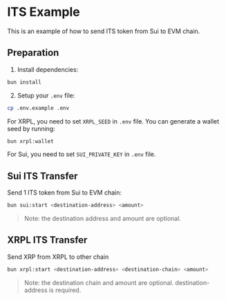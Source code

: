 # ITS Example

This is an example of how to send ITS token from Sui to EVM chain.

## Preparation

1. Install dependencies:

```bash
bun install
```

2. Setup your `.env` file:

```bash
cp .env.example .env
```

For XRPL, you need to set `XRPL_SEED` in `.env` file. You can generate a wallet seed by running:

```bash
bun xrpl:wallet
```

For Sui, you need to set `SUI_PRIVATE_KEY` in `.env` file.

## Sui ITS Transfer

Send 1 ITS token from Sui to EVM chain:

```bash
bun sui:start <destination-address> <amount>
```

> Note: the destination address and amount are optional.

## XRPL ITS Transfer

Send XRP from XRPL to other chain

```bash
bun xrpl:start <destination-address> <destination-chain> <amount>
```

> Note: the destination chain and amount are optional. destination-address is required.
